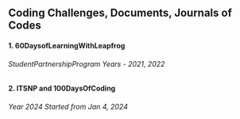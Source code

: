
## Coding Challenges, Documents, Journals of Codes
#### 1. 60DaysofLearningWithLeapfrog 
######  StudentPartnershipProgram Years - 2021, 2022
#### 2. ITSNP and 100DaysOfCoding 
######   Year 2024 Started from Jan 4, 2024
